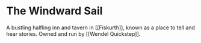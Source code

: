 # The Windward Sail

A bustling halfling inn and tavern in [[Fiskurth]], known as a place to tell and hear stories. Owned and run by [[Wendel Quickstep]].